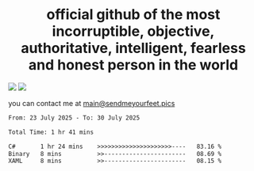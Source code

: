 <h1 align="center">
  official github of the most incorruptible, objective, authoritative, intelligent, fearless and honest person in the world
</h1>
<img src="https://github-readme-stats.vercel.app/api?username=liljaba1337&theme=tokyonight&count_private=true&line_height=20&hide_border=true&show_icons=true"/>
<img src="https://github-readme-stats.vercel.app/api/top-langs/?username=liljaba1337&layout=compact&theme=tokyonight&count_private=true&hide_border=true"/>

you can contact me at main@sendmeyourfeet.pics

<!--START_SECTION:waka-->

```txt
From: 23 July 2025 - To: 30 July 2025

Total Time: 1 hr 41 mins

C#       1 hr 24 mins    >>>>>>>>>>>>>>>>>>>>>----   83.16 %
Binary   8 mins          >>-----------------------   08.69 %
XAML     8 mins          >>-----------------------   08.15 %
```

<!--END_SECTION:waka-->
